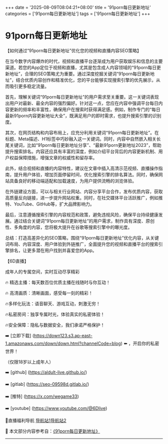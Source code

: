 +++
date = '2025-08-09T08:04:21+08:00'
title = '91porn每日更新地址'
categories = ['91porn每日更新地址']
tags = ['91porn每日更新地址']
+++

# 91porn每日更新地址

【如何通过“91porn每日更新地址”优化您的视频和直播内容SEO策略】

在当今数字内容爆炸的时代，视频和直播平台逐渐成为用户获取娱乐和信息的主要渠道。若您的App定位于视频和直播，尤其是包含成人内容领域的“91porn每日更新地址”，合理的SEO策略尤为重要。通过深度挖掘关键词“91porn每日更新地址”，结合优质内容创作和精准优化，您的平台能够实现搜索引擎的优先展示，从而吸引更多稳定流量。

首先，理解关键词“91porn每日更新地址”的用户需求至关重要。这一关键词表现出用户对最新、最全内容的强烈偏好。针对这一点，您应在内容中强调平台每日内容更新的频率和丰富性，确保用户在搜索时获得满足感。例如，制作专门的“每日最新91porn内容更新地址大全”，既满足用户的即时需求，也提升搜索引擎的识别度。

其次，在网页结构和内容布局上，应充分利用关键词“91porn每日更新地址”。在标题、Meta描述、H1标签中巧妙融入这一关键词。同时，内容中自然嵌入相关长尾关键词，比如“91porn每日更新地址分享”、“最新91porn更新地址2023”，帮助提升搜索排名。内容还应具有丰富的深度，例如介绍平台背后的内容更新机制、用户权益保障措施，增强文章的权威性和留存率。

此外，结合视频和直播的内容特性，建议在文章中插入高清示范视频、直播操作指南，提升用户体验，增加页面停留时间，优化搜索引擎的排名算法。同时，确保网站具备良好的移动端适配和加载速度，为用户提供流畅的浏览体验。

在外链建设方面，可以与相关行业网站、内容分享平台合作，发布优质内容，获取高质量反向链接，进一步提升网站权重。同时，在社交媒体平台活跃推广，例如推特、YouTube、GitHub等，扩大品牌影响力。

最后，注意遵循搜索引擎的内容规范和政策，避免违规风险，确保平台持续健康发展。通过结合关键词“91porn每日更新地址”的用户需求，制作具有深度、原创性、多角度的内容，您将极大提升在谷歌等搜索引擎中的曝光度。

总结：打造高差异化的SEO策略，围绕“91porn每日更新地址”优化内容，从关键词布局、内容深度、用户体验到外链推广，全面提升您的视频和直播平台的搜索引擎排名，让更多潜在用户找到并喜爱您的App。

【6D直播】

 成年人的专属空间，实时互动尽享精彩

🔥 精选主播：每天数百位优质主播在线随时与你互动！

🔥 高清画质：清晰画面，感受每一刻的精彩！

🔥多样化玩法：语音聊天、游戏互动，刺激无穷！

🔥私密房间：独享专属时光，体验真实的私密体验！

🔥安全保障：隐私与数据安全，我们承诺严格保护！

➡️ [立即下载] (https://down123.s3.ap-east-1.amazonaws.com/down/down.html?channelCode=blog) ⬅️ ，开启你的私密世界！

 （仅限18岁以上成年人）

➡️ [github] (https://aldult-live.github.io/)

➡️ [gitlab] (https://seo-09598d.gitlab.io/)

➡️ [推特] (https://x.com/wegame33)

➡️ [youtube] (https://www.youtube.com/@6Dlive)

🔞直播福利导航   [导航站1](https://webstack-86085a.gitlab.io/)[导航站2](https://onlygit123-2.github.io/)


📘 本文部分内容参考自：[《91porn每日更新地址》](https://github.com/qicaizhibo123321/tvshow)

---
